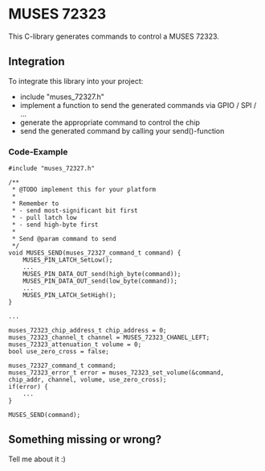 # MUSES 72323

This C-library generates commands to control a MUSES 72323.


## Integration

To integrate this library into your project:

- include "muses_72327.h"
- implement a function to send the generated commands via GPIO / SPI / ...
- generate the appropriate command to control the chip
- send the generated command by calling your send()-function


### Code-Example

    #include "muses_72327.h"

    /**
     * @TODO implement this for your platform
     *
     * Remember to 
     * - send most-significant bit first
     * - pull latch low
     * - send high-byte first
     *
     * Send @param command to send
     */
    void MUSES_SEND(muses_72327_command_t command) {
        MUSES_PIN_LATCH_SetLow();
        ...
        MUSES_PIN_DATA_OUT_send(high_byte(command));
        MUSES_PIN_DATA_OUT_send(low_byte(command));
        ...
        MUSES_PIN_LATCH_SetHigh();
    }
    
    ...

    muses_72323_chip_address_t chip_address = 0;
    muses_72323_channel_t channel = MUSES_72323_CHANEL_LEFT;
    muses_72323_attenuation_t volume = 0;
    bool use_zero_cross = false;

    muses_72327_command_t command;
    muses_72323_error_t error = muses_72323_set_volume(&command, chip_addr, channel, volume, use_zero_cross);
    if(error) {
        ...
    }

    MUSES_SEND(command);


## Something missing or wrong?

Tell me about it :)

